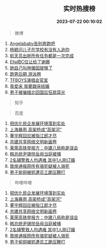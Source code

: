 <div align="center"><h2>实时热搜榜</h2><h4>2023-07-22 00:10:02</h4></div>

> 微博  

1. [Angelababy告别奔跑吧](https://s.weibo.com/weibo?q=%23Angelababy%E5%91%8A%E5%88%AB%E5%A5%94%E8%B7%91%E5%90%A7%23&t=31&band_rank=1&Refer=top)<br />
2. [杨颖问儿子在学校有没有人追你](https://s.weibo.com/weibo?q=%23%E6%9D%A8%E9%A2%96%E9%97%AE%E5%84%BF%E5%AD%90%E5%9C%A8%E5%AD%A6%E6%A0%A1%E6%9C%89%E6%B2%A1%E6%9C%89%E4%BA%BA%E8%BF%BD%E4%BD%A0%23&t=31&band_rank=2&Refer=top)<br />
3. [航天员出舱所有任务都是一次完成](https://s.weibo.com/weibo?q=%23%E8%88%AA%E5%A4%A9%E5%91%98%E5%87%BA%E8%88%B1%E6%89%80%E6%9C%89%E4%BB%BB%E5%8A%A1%E9%83%BD%E6%98%AF%E4%B8%80%E6%AC%A1%E5%AE%8C%E6%88%90%23&t=31&band_rank=3&Refer=top)<br />
4. [Ella把C位让给了谢娜](https://s.weibo.com/weibo?q=%23Ella%E6%8A%8AC%E4%BD%8D%E8%AE%A9%E7%BB%99%E4%BA%86%E8%B0%A2%E5%A8%9C%23&t=31&band_rank=4&Refer=top)<br />
5. [她自己叫林徽因就够了](https://s.weibo.com/weibo?q=%E5%A5%B9%E8%87%AA%E5%B7%B1%E5%8F%AB%E6%9E%97%E5%BE%BD%E5%9B%A0%E5%B0%B1%E5%A4%9F%E4%BA%86&t=31&band_rank=5&Refer=top)<br />
6. [跑男后期 游泳圈](https://s.weibo.com/weibo?q=%E8%B7%91%E7%94%B7%E5%90%8E%E6%9C%9F%20%E6%B8%B8%E6%B3%B3%E5%9C%88&t=31&band_rank=6&Refer=top)<br />
7. [TFBOYS演唱会官宣](https://s.weibo.com/weibo?q=%23TFBOYS%E6%BC%94%E5%94%B1%E4%BC%9A%E5%AE%98%E5%AE%A3%23&t=31&band_rank=7&Refer=top)<br />
8. [我爱床 我要跟床结婚](https://s.weibo.com/weibo?q=%E6%88%91%E7%88%B1%E5%BA%8A%20%E6%88%91%E8%A6%81%E8%B7%9F%E5%BA%8A%E7%BB%93%E5%A9%9A&t=31&band_rank=8&Refer=top)<br />
9. [男子被骗缅北回国后狂扇耳光](https://s.weibo.com/weibo?q=%23%E7%94%B7%E5%AD%90%E8%A2%AB%E9%AA%97%E7%BC%85%E5%8C%97%E5%9B%9E%E5%9B%BD%E5%90%8E%E7%8B%82%E6%89%87%E8%80%B3%E5%85%89%23&t=31&band_rank=9&Refer=top)<br />

> 知乎  


> 百度  

1. [把优化民企发展环境落到实处](https://www.baidu.com/s?wd=%E6%8A%8A%E4%BC%98%E5%8C%96%E6%B0%91%E4%BC%81%E5%8F%91%E5%B1%95%E7%8E%AF%E5%A2%83%E8%90%BD%E5%88%B0%E5%AE%9E%E5%A4%84&sa=fyb_news&rsv_dl=fyb_news)<br />
2. [上海暴雨 高架桥成“高架河”](https://www.baidu.com/s?wd=%E4%B8%8A%E6%B5%B7%E6%9A%B4%E9%9B%A8+%E9%AB%98%E6%9E%B6%E6%A1%A5%E6%88%90%E2%80%9C%E9%AB%98%E6%9E%B6%E6%B2%B3%E2%80%9D&sa=fyb_news&rsv_dl=fyb_news)<br />
3. [董宇辉回应被指江郎才尽](https://www.baidu.com/s?wd=%E8%91%A3%E5%AE%87%E8%BE%89%E5%9B%9E%E5%BA%94%E8%A2%AB%E6%8C%87%E6%B1%9F%E9%83%8E%E6%89%8D%E5%B0%BD&sa=fyb_news&rsv_dl=fyb_news)<br />
4. [共建共享网络文明新画卷](https://www.baidu.com/s?wd=%E5%85%B1%E5%BB%BA%E5%85%B1%E4%BA%AB%E7%BD%91%E7%BB%9C%E6%96%87%E6%98%8E%E6%96%B0%E7%94%BB%E5%8D%B7&sa=fyb_news&rsv_dl=fyb_news)<br />
5. [莱荣高铁举报方：中建八局称是误会](https://www.baidu.com/s?wd=%E8%8E%B1%E8%8D%A3%E9%AB%98%E9%93%81%E4%B8%BE%E6%8A%A5%E6%96%B9%EF%BC%9A%E4%B8%AD%E5%BB%BA%E5%85%AB%E5%B1%80%E7%A7%B0%E6%98%AF%E8%AF%AF%E4%BC%9A&sa=fyb_news&rsv_dl=fyb_news)<br />
6. [韩总统尹锡悦岳母当庭被捕](https://www.baidu.com/s?wd=%E9%9F%A9%E6%80%BB%E7%BB%9F%E5%B0%B9%E9%94%A1%E6%82%A6%E5%B2%B3%E6%AF%8D%E5%BD%93%E5%BA%AD%E8%A2%AB%E6%8D%95&sa=fyb_news&rsv_dl=fyb_news)<br />
7. [2名辅警救人均遇难 其中1人刚订婚](https://www.baidu.com/s?wd=2%E5%90%8D%E8%BE%85%E8%AD%A6%E6%95%91%E4%BA%BA%E5%9D%87%E9%81%87%E9%9A%BE+%E5%85%B6%E4%B8%AD1%E4%BA%BA%E5%88%9A%E8%AE%A2%E5%A9%9A&sa=fyb_news&rsv_dl=fyb_news)<br />
8. [敦煌通报网传有骆驼疑被人骑死](https://www.baidu.com/s?wd=%E6%95%A6%E7%85%8C%E9%80%9A%E6%8A%A5%E7%BD%91%E4%BC%A0%E6%9C%89%E9%AA%86%E9%A9%BC%E7%96%91%E8%A2%AB%E4%BA%BA%E9%AA%91%E6%AD%BB&sa=fyb_news&rsv_dl=fyb_news)<br />
9. [男子偷铜被抓遭员工跪压鞭打](https://www.baidu.com/s?wd=%E7%94%B7%E5%AD%90%E5%81%B7%E9%93%9C%E8%A2%AB%E6%8A%93%E9%81%AD%E5%91%98%E5%B7%A5%E8%B7%AA%E5%8E%8B%E9%9E%AD%E6%89%93&sa=fyb_news&rsv_dl=fyb_news)<br />

> 哔哩哔哩  

1. [把优化民企发展环境落到实处](https://www.baidu.com/s?wd=%E6%8A%8A%E4%BC%98%E5%8C%96%E6%B0%91%E4%BC%81%E5%8F%91%E5%B1%95%E7%8E%AF%E5%A2%83%E8%90%BD%E5%88%B0%E5%AE%9E%E5%A4%84&sa=fyb_news&rsv_dl=fyb_news)<br />
2. [上海暴雨 高架桥成“高架河”](https://www.baidu.com/s?wd=%E4%B8%8A%E6%B5%B7%E6%9A%B4%E9%9B%A8+%E9%AB%98%E6%9E%B6%E6%A1%A5%E6%88%90%E2%80%9C%E9%AB%98%E6%9E%B6%E6%B2%B3%E2%80%9D&sa=fyb_news&rsv_dl=fyb_news)<br />
3. [董宇辉回应被指江郎才尽](https://www.baidu.com/s?wd=%E8%91%A3%E5%AE%87%E8%BE%89%E5%9B%9E%E5%BA%94%E8%A2%AB%E6%8C%87%E6%B1%9F%E9%83%8E%E6%89%8D%E5%B0%BD&sa=fyb_news&rsv_dl=fyb_news)<br />
4. [共建共享网络文明新画卷](https://www.baidu.com/s?wd=%E5%85%B1%E5%BB%BA%E5%85%B1%E4%BA%AB%E7%BD%91%E7%BB%9C%E6%96%87%E6%98%8E%E6%96%B0%E7%94%BB%E5%8D%B7&sa=fyb_news&rsv_dl=fyb_news)<br />
5. [莱荣高铁举报方：中建八局称是误会](https://www.baidu.com/s?wd=%E8%8E%B1%E8%8D%A3%E9%AB%98%E9%93%81%E4%B8%BE%E6%8A%A5%E6%96%B9%EF%BC%9A%E4%B8%AD%E5%BB%BA%E5%85%AB%E5%B1%80%E7%A7%B0%E6%98%AF%E8%AF%AF%E4%BC%9A&sa=fyb_news&rsv_dl=fyb_news)<br />
6. [韩总统尹锡悦岳母当庭被捕](https://www.baidu.com/s?wd=%E9%9F%A9%E6%80%BB%E7%BB%9F%E5%B0%B9%E9%94%A1%E6%82%A6%E5%B2%B3%E6%AF%8D%E5%BD%93%E5%BA%AD%E8%A2%AB%E6%8D%95&sa=fyb_news&rsv_dl=fyb_news)<br />
7. [2名辅警救人均遇难 其中1人刚订婚](https://www.baidu.com/s?wd=2%E5%90%8D%E8%BE%85%E8%AD%A6%E6%95%91%E4%BA%BA%E5%9D%87%E9%81%87%E9%9A%BE+%E5%85%B6%E4%B8%AD1%E4%BA%BA%E5%88%9A%E8%AE%A2%E5%A9%9A&sa=fyb_news&rsv_dl=fyb_news)<br />
8. [敦煌通报网传有骆驼疑被人骑死](https://www.baidu.com/s?wd=%E6%95%A6%E7%85%8C%E9%80%9A%E6%8A%A5%E7%BD%91%E4%BC%A0%E6%9C%89%E9%AA%86%E9%A9%BC%E7%96%91%E8%A2%AB%E4%BA%BA%E9%AA%91%E6%AD%BB&sa=fyb_news&rsv_dl=fyb_news)<br />
9. [男子偷铜被抓遭员工跪压鞭打](https://www.baidu.com/s?wd=%E7%94%B7%E5%AD%90%E5%81%B7%E9%93%9C%E8%A2%AB%E6%8A%93%E9%81%AD%E5%91%98%E5%B7%A5%E8%B7%AA%E5%8E%8B%E9%9E%AD%E6%89%93&sa=fyb_news&rsv_dl=fyb_news)<br />
